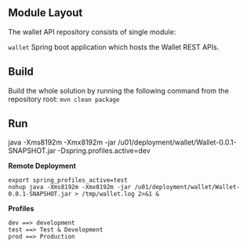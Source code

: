 ## Module Layout
The wallet API repository consists of single module:

```wallet``` Spring boot application which hosts the Wallet REST APIs.

## Build
Build the whole solution by running the following command from the repository root: 
```mvn clean package```

## Run
java -Xms8192m -Xmx8192m -jar /u01/deployment/wallet/Wallet-0.0.1-SNAPSHOT.jar -Dspring.profiles.active=dev

**Remote Deployment**
```
export spring_profiles_active=test
nohup java -Xms8192m -Xmx8192m -jar /u01/deployment/wallet/Wallet-0.0.1-SNAPSHOT.jar > /tmp/wallet.log 2>&1 &
```

**Profiles**
```
dev ==> development
test ==> Test & Development
prod ==> Production
```
